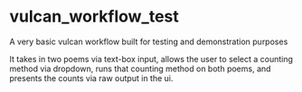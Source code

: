 # vulcan_workflow_test
A very basic vulcan workflow built for testing and demonstration purposes

It takes in two poems via text-box input, allows the user to select a counting method via dropdown, runs that counting method on both poems, and presents the counts via raw output in the ui.
